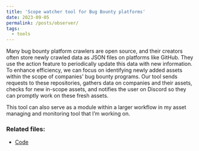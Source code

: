 ```yaml
---
title: 'Scope watcher tool for Bug Bounty platforms'
date: 2023-09-05
permalink: /posts/observer/
tags:
  - tools
---
```

Many bug bounty platform crawlers are open source, and their creators often store newly crawled data as JSON files on platforms like GitHub. They use the action feature to periodically update this data with new information. To enhance efficiency, we can focus on identifying newly added assets within the scope of companies' bug bounty programs. Our tool sends requests to these repositories, gathers data on companies and their assets, checks for new in-scope assets, and notifies the user on Discord so they can promptly work on these fresh assets. 

This tool can also serve as a module within a larger workflow in my asset managing and monitoring tool that I’m working on.

### Related files:
* [Code](https://github.com/0xGwyn/Observer)
